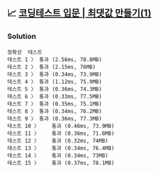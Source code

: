 ## 📈 [코딩테스트 입문 | 최댓값 만들기(1)](https://school.programmers.co.kr/learn/courses/30/lessons/120847)

### Solution

```text
정확성  테스트
테스트 1 〉	통과 (2.56ms, 78.8MB)
테스트 2 〉	통과 (2.15ms, 76MB)
테스트 3 〉	통과 (0.34ms, 73.9MB)
테스트 4 〉	통과 (1.12ms, 75.9MB)
테스트 5 〉	통과 (0.36ms, 74.3MB)
테스트 6 〉	통과 (0.33ms, 77.5MB)
테스트 7 〉	통과 (0.35ms, 75.1MB)
테스트 8 〉	통과 (0.34ms, 76.2MB)
테스트 9 〉	통과 (0.36ms, 77.3MB)
테스트 10 〉	통과 (0.46ms, 73.9MB)
테스트 11 〉	통과 (0.36ms, 71.6MB)
테스트 12 〉	통과 (0.32ms, 74MB)
테스트 13 〉	통과 (0.34ms, 76.4MB)
테스트 14 〉	통과 (0.34ms, 73MB)
테스트 15 〉	통과 (0.37ms, 78.1MB)
```